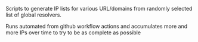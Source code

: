 Scripts to generate IP lists for various URL/domains from randomly selected list of global resolvers.  

Runs automated from github workflow actions and accumulates more and more IPs over time to try to be as complete as possible

